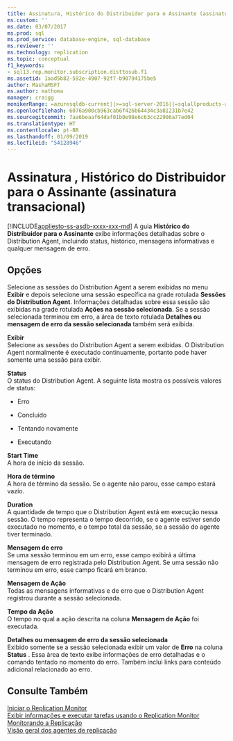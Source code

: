 ```yaml
---
title: Assinatura, Histórico do Distribuidor para o Assinante (assinatura transacional) | Microsoft Docs
ms.custom: ''
ms.date: 03/07/2017
ms.prod: sql
ms.prod_service: database-engine, sql-database
ms.reviewer: ''
ms.technology: replication
ms.topic: conceptual
f1_keywords:
- sql13.rep.monitor.subscription.disttosub.f1
ms.assetid: 1aad5b82-592e-4907-92f7-b90794175be5
author: MashaMSFT
ms.author: mathoma
manager: craigg
monikerRange: =azuresqldb-current||>=sql-server-2016||=sqlallproducts-allversions||>=sql-server-linux-2017||=azuresqldb-mi-current
ms.openlocfilehash: 6076a900cb963cab6f426b64434c3a81231b7e42
ms.sourcegitcommit: 7aa6beaaf64daf01b0e98e6c63cc22906a77ed04
ms.translationtype: HT
ms.contentlocale: pt-BR
ms.lasthandoff: 01/09/2019
ms.locfileid: "54128946"
---
```

# <a name="subscription-distributor-to-subscriber-history-transactional-subscription"></a>Assinatura , Histórico do Distribuidor para o Assinante (assinatura transacional)
[!INCLUDE[appliesto-ss-asdb-xxxx-xxx-md](../../includes/appliesto-ss-asdb-xxxx-xxx-md.md)]
  A guia **Histórico do Distribuidor para o Assinante** exibe informações detalhadas sobre o Distribution Agent, incluindo status, histórico, mensagens informativas e qualquer mensagem de erro.  
  
## <a name="options"></a>Opções  
 Selecione as sessões do Distribution Agent a serem exibidas no menu **Exibir** e depois selecione uma sessão específica na grade rotulada **Sessões do Distribution Agent**. Informações detalhadas sobre essa sessão são exibidas na grade rotulada **Ações na sessão selecionada**. Se a sessão selecionada terminou em erro, a área de texto rotulada **Detalhes ou mensagem de erro da sessão selecionada** também será exibida.  
  
 **Exibir**  
 Selecione as sessões do Distribution Agent a serem exibidas. O Distribution Agent normalmente é executado continuamente, portanto pode haver somente uma sessão para exibir.  
  
 **Status**  
 O status do Distribution Agent. A seguinte lista mostra os possíveis valores de status:  
  
-   Erro  
  
-   Concluído  
  
-   Tentando novamente  
  
-   Executando  
  
 **Start Time**  
 A hora de início da sessão.  
  
 **Hora de término**  
 A hora de término da sessão. Se o agente não parou, esse campo estará vazio.  
  
 **Duration**  
 A quantidade de tempo que o Distribution Agent está em execução nessa sessão. O tempo representa o tempo decorrido, se o agente estiver sendo executado no momento, e o tempo total da sessão, se a sessão do agente tiver terminado.  
  
 **Mensagem de erro**  
 Se uma sessão terminou em um erro, esse campo exibirá a última mensagem de erro registrada pelo Distribution Agent. Se uma sessão não terminou em erro, esse campo ficará em branco.  
  
 **Mensagem de Ação**  
 Todas as mensagens informativas e de erro que o Distribution Agent registrou durante a sessão selecionada.  
  
 **Tempo da Ação**  
 O tempo no qual a ação descrita na coluna **Mensagem de Ação** foi executada.  
  
 **Detalhes ou mensagem de erro da sessão selecionada**  
 Exibido somente se a sessão selecionada exibir um valor de **Erro** na coluna **Status** . Essa área de texto exibe informações de erro detalhadas e o comando tentado no momento do erro. Também inclui links para conteúdo adicional relacionado ao erro.  
  
## <a name="see-also"></a>Consulte Também  
 [Iniciar o Replication Monitor](../../relational-databases/replication/monitor/start-the-replication-monitor.md)   
 [Exibir informações e executar tarefas usando o Replication Monitor](../../relational-databases/replication/monitor/view-information-and-perform-tasks-replication-monitor.md)   
 [Monitorando a Replicação](../../relational-databases/replication/monitor/monitoring-replication.md)   
 [Visão geral dos agentes de replicação](../../relational-databases/replication/agents/replication-agents-overview.md)  
  
  
